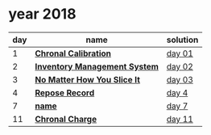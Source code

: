 # year 2018

| day | name | solution |
| --- | --- | --- |
|  1 | **[Chronal Calibration](https://adventofcode.com/2018/day/1)** | [day 01](/aoc/src/bin/aoc2018/aoc2018_01.rs) |
|  2 | **[Inventory Management System](https://adventofcode.com/2018/day/2)** | [day 02](/aoc/src/bin/aoc2018/aoc2018_02.rs) |
|  3 | **[No Matter How You Slice It](https://adventofcode.com/2018/day/3)** | [day 03](/aoc/src/bin/aoc2018/aoc2018_03.rs) |
|  4 | **[Repose Record](https://adventofcode.com/2018/day/04)** | [day  4](/aoc/src/bin/aoc2018/aoc2018_04.rs) |
|  7 | **[name](https://adventofcode.com/2018/day/07)** | [day  7](/aoc/src/bin/aoc2018/aoc2018_07.rs) |
| 11 | **[Chronal Charge](https://adventofcode.com/2018/day/11)** | [day 11](/aoc/src/bin/aoc2018/aoc2018_11.rs) |
